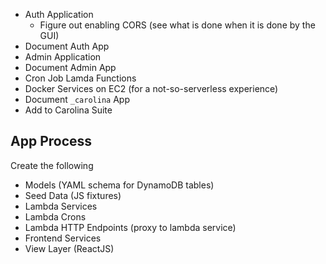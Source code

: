 
* Auth Application
  * Figure out enabling CORS (see what is done when it is done by the GUI)
* Document Auth App
* Admin Application
* Document Admin App
* Cron Job Lamda Functions
* Docker Services on EC2 (for a not-so-serverless experience)
* Document `_carolina` App
* Add to Carolina Suite

## App Process #

Create the following

* Models (YAML schema for DynamoDB tables)
* Seed Data (JS fixtures)
* Lambda Services
* Lambda Crons
* Lambda HTTP Endpoints (proxy to lambda service)
* Frontend Services
* View Layer (ReactJS)
